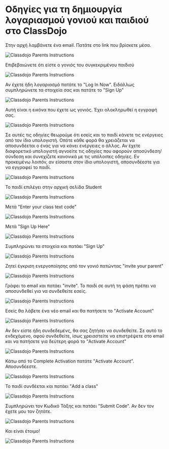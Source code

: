 # Οδηγίες για τη δημιουργία λογαριασμού γονιού και παιδιού στο ClassDojo

Στην αρχή λαμβάνετε ένα email. Πατάτε στο link που βρίσκετε μέσα.

![Classdojo Parents Instructions](classdojo_parent1.png)

Επιβεβαιώνετε ότι είστε ο γονιός του συγκεκριμένου παιδιού

![Classdojo Parents Instructions](classdojo_parent2.png)

Αν έχετε ήδη λογαριασμό πατάτε το "Log In Now". Ειδάλλως συμπληρώνετε τα στοιχεία σας και πατάτε το "Sign Up"

![Classdojo Parents Instructions](classdojo_parent3.png)

Αυτή είναι η εικόνα που έχετε ως γονιός. Έχει ολοκληρωθεί η εγγραφή σας.

![Classdojo Parents Instructions](classdojo_parent4.png)

Σε αυτές τις οδηγίες θεωρούμε ότι εσείς και το παιδί κάνετε τις ενέργειες από τον ίδιο υπολογιστή. Οπότε κάθε φορά θα χρειάζεται να αποσυνδέεται ο ένας για να κάνει ενέργειες ο άλλος. Αν έχετε διαφορετικό υπολογιστή αγνοείτε τις οδηγίες που αφορούν αποσύνδεση/σύνδεση και συνεχίζετε κανονικά με τις υπόλοιπες οδηγίες. Εν προκειμένω λοιπόν, αν είσαστε στον ίδιο υπολογιστή, αποσυνδέεστε για να εγγραφεί το παιδί. 

![Classdojo Parents Instructions](classdojo_parent5.png)

Το παιδί επιλέγει στην αρχική σελίδα Student

![Classdojo Parents Instructions](classdojo_parent6.png)

Μετά "Enter your class text code"

![Classdojo Parents Instructions](classdojo_parent7.png)

Μετά "Sign Up Here"

![Classdojo Parents Instructions](classdojo_parent8.png)

Συμπληρώνει τα στοιχεία και πατάει "Sign Up"

![Classdojo Parents Instructions](classdojo_parent9.png)

Ζητεί έγκριση ενεργοποίησης από τον γονιό πατώντας "invite your parent"

![Classdojo Parents Instructions](classdojo_parent10.png)

Γράφει το email και πατάει "invite". Το παιδί σε αυτή τη φάση πρέπει να αποσυνδεθεί για να συνδεθείτε εσείς.

![Classdojo Parents Instructions](classdojo_parent11.png)

Εσείς θα λάβετε ένα νέο email και θα πατήσετε το "Activate Account"

![Classdojo Parents Instructions](classdojo_parent12.png)

Αν δεν είστε ήδη συνδεδεμένς, θα σας ζητήσει να συνδεθείτε. Σε αυτό το ενδεχόμενο, αφού συνδεθείτε, ίσως χρειαστείτε να επιστρέψετε στο email και να πατήσετε για δεύτερη φορά το "Activate Account"

![Classdojo Parents Instructions](classdojo_parent13.png)

Κάτω από το Complete Activation πατάτε "Activate Account". Αποσυνδέεστε.

![Classdojo Parents Instructions](classdojo_parent14.png)

Το παιδί συνδέεται και πατάει "Add a class"

![Classdojo Parents Instructions](classdojo_parent15.png)

Συμπληρώνει τον Κωδικό Τάξης και πατάει "Submit Code". Αν δεν τον έχετε μου τον ζητάτε.

![Classdojo Parents Instructions](classdojo_parent16.png)

Και είναι έτοιμο!

![Classdojo Parents Instructions](classdojo_parent17.png)
